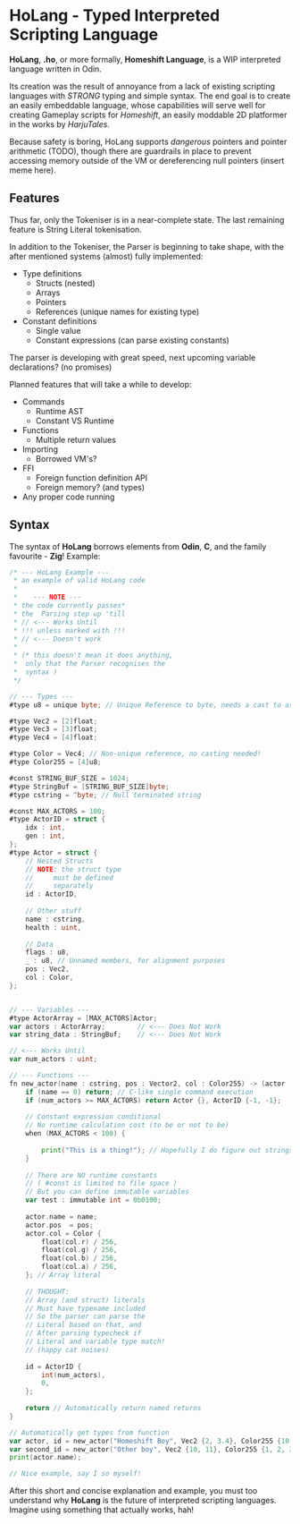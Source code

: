 # HoLang - Typed Interpreted Scripting Language

**HoLang**, **.ho**, or more formally, **Homeshift Language**,
is a WIP interpreted language written in Odin.

Its creation was the result of annoyance from a lack of existing scripting languages with *STRONG* typing and simple syntax. The end goal is to create an easily embeddable language, whose capabilities will serve well for creating Gameplay scripts for *Homeshift*, an easily moddable 2D platformer in the works by *HarjuTales*.

Because safety is boring, HoLang supports *dangerous* pointers and pointer arithmetic (TODO), though there are guardrails in place to prevent accessing memory outside of the VM or dereferencing null pointers (insert meme here).

## Features

Thus far, only the Tokeniser is in a near-complete state. The last remaining feature is String Literal tokenisation.

In addition to the Tokeniser, the Parser is beginning to take shape, with the after mentioned systems (almost) fully implemented:
- Type definitions
	- Structs (nested)
	- Arrays
	- Pointers
	- References (unique names for existing type)
- Constant definitions
	- Single value
	- Constant expressions (can parse existing constants)

The parser is developing with great speed, next upcoming variable declarations? (no promises)

Planned features that will take a while to develop:
- Commands
	- Runtime AST
	- Constant VS Runtime
- Functions
	- Multiple return values
- Importing
	- Borrowed VM's?
- FFI
	- Foreign function definition API
	- Foreign memory? (and types)
- Any proper code running


## Syntax
The syntax of **HoLang** borrows elements from **Odin**, **C**, and the family favourite - **Zig**!
Example:
```go
/* --- HoLang Example ---
 * an example of valid HoLang code
 * 
 *	  --- NOTE ---
 * the code currently passes*
 * the	Parsing step up 'till
 * // <--- Works Until
 * !!! unless marked with !!!
 * // <--- Doesn't work
 * 
 * (* this doesn't mean it does anything,
 *	only that the Parser recognises the
 *	syntax )
 */

// --- Types ---
#type u8 = unique byte; // Unique Reference to byte, needs a cast to assign <--->

#type Vec2 = [2]float;
#type Vec3 = [3]float;
#type Vec4 = [4]float;

#type Color = Vec4; // Non-unique reference, no casting needed!
#type Color255 = [4]u8;

#const STRING_BUF_SIZE = 1024;
#type StringBuf = [STRING_BUF_SIZE]byte;
#type cstring = ^byte; // Null terminated string

#const MAX_ACTORS = 100;
#type ActorID = struct {
	idx : int,
	gen : int,
};
#type Actor = struct {
	// Nested Structs
	// NOTE: the struct type
	//	   must be defined
	//	   separately
	id : ActorID,
	
	// Other stuff
	name : cstring,
	health : uint,
	
	// Data
	flags : u8,
	_ : u8, // Unnamed members, for alignment purposes
	pos : Vec2,
	col : Color,
};


// --- Variables ---
#type ActorArray = [MAX_ACTORS]Actor;
var actors : ActorArray;		// <--- Does Not Work
var string_data : StringBuf;	// <--- Does Not Work

// <--- Works Until
var num_actors : uint;

// --- Functions ---
fn new_actor(name : cstring, pos : Vector2, col : Color255) -> (actor : Actor, id : ActorID) {
	if (name == 0) return; // C-like single command execution
	if (num_actors >= MAX_ACTORS) return Actor {}, ActorID {-1, -1};
	
	// Constant expression conditional
	// No runtime calculation cost (to be or not to be)
	when (MAX_ACTORS < 100) {
		
		print("This is a thing!"); // Hopefully I do figure out strings...
	}
	
	// There are NO runtime constants
	// ( #const is limited to file space )
	// But you can define immutable variables
	var test : immutable int = 0b0100;
	
	actor.name = name;
	actor.pos  = pos;
	actor.col = Color {
		float(col.r) / 256,
		float(col.g) / 256,
		float(col.b) / 256,
		float(col.a) / 256,
	}; // Array literal
	
	// THOUGHT:
	// Array (and struct) literals
	// Must have typename included
	// So the parser can parse the
	// Literal based on that, and
	// After parsing typecheck if
	// Literal and variable type match!
	// (happy cat noises)
	
	id = ActorID {
		int(num_actors),
		0,
	};
	
	return // Automatically return named returns
}

// Automatically get types from function
var actor, id = new_actor("Homeshift Boy", Vec2 {2, 3.4}, Color255 {10, 200, 30, 255});
var second_id = new_actor("Other boy", Vec2 {10, 11}, Color255 {1, 2, 3, 4}).id; // Return selection
print(actor.name);

// Nice example, say I so myself!
```

After this short and concise explanation and example, you must too understand why **HoLang** is the future of interpreted scripting languages. Imagine using something that actually works, hah!